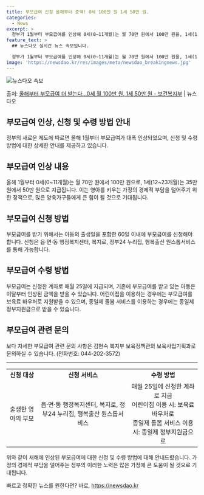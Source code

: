```yaml
---
title: 부모급여 신청 올해부터 증액! 0세 100만 원 1세 50만 원.
categories:
  - News
excerpt: >
  정부가 1월부터 부모급여를 인상해 0세(0~11개월)는 월 70만 원에서 100만 원을, 1세(12~23개월…
feature_text: >
  ## 뉴스다오 실시간 뉴스 속보입니다.

  정부가 1월부터 부모급여를 인상해 0세(0~11개월)는 월 70만 원에서 100만 원을, 1세(12~23개월…
image: 'https://newsdao.kr/res/images/meta/newsdao_breakingnews.jpg'
---
```


![뉴스다오 속보](https://newsdao.kr/res/images/meta/newsdao_breakingnews.jpg)

<p>출처: <a href="https://newsdao.kr/2969" rel="dofollow">올해부터 부모급여 더 받는다…0세 월 100만 원, 1세 50만 원 - 보건복지부</a> | 뉴스다오</p>

<h2 data-ke-size="size26">부모급여 인상, 신청 및 수령 방법 안내</h2>

<p data-ke-size="size16">정부의 새로운 제도에 따르면 올해 1월부터 부모급여가 대폭 인상되었으며, 신청 및 수령 방법에 대한 상세한 안내를 제공하고 있습니다.</p>

<h2 data-ke-size="size24">부모급여 인상 내용</h2>

<p data-ke-size="size16">올해 1월부터 0세(0~11개월)는 월 70만 원에서 100만 원으로, 1세(12~23개월)는 35만 원에서 50만 원으로 지급됩니다. 이는 영아를 키우는 가정의 경제적 부담을 덜어주기 위한 정책으로, 많은 양육가구들에게 큰 힘이 될 것으로 기대됩니다.</p>

<h2 data-ke-size="size24">부모급여 신청 방법</h2>

<p data-ke-size="size16">부모급여를 받기 위해서는 아동의 출생일을 포함한 60일 이내에 부모급여를 신청해야 합니다. 신청은 읍·면·동 행정복지센터, 복지로, 정부24 누리집, 행복출산 원스톱서비스를 통해 가능합니다.</p>

<h2 data-ke-size="size24">부모급여 수령 방법</h2>

<p data-ke-size="size16">부모급여는 신청한 계좌로 매월 25일에 지급되며, 기존에 부모급여를 받고 있는 아동은 이달부터 인상된 금액을 받을 수 있습니다. 어린이집을 이용하는 경우에는 부모급여를 보육료 바우처로 지원받을 수 있으며, 종일제 돌봄 서비스를 이용하는 경우에는 종일제 정부지원금으로 받을 수 있습니다.</p>

<h2 data-ke-size="size24">부모급여 관련 문의</h2>

<p data-ke-size="size16">보다 자세한 부모급여 관련 문의 사항은 김현숙 복지부 보육정책관의 보육사업기획과로 문의하실 수 있습니다. (전화번호: 044-202-3572)</p>

<hr>

<table>
	<tr>
		<td style="text-align: center; height: 17px;"><b>신청 대상</b></td>
		<td style="text-align: center; height: 17px;"><b>신청 서비스</b></td>
		<td style="text-align: center; height: 17px;"><b>수령 방법</b></td>
	</tr>
	<tr>
		<td style="text-align: center; height: 17px;">출생한 영아의 부모</td>
		<td style="text-align: center; height: 17px;">읍·면·동 행정복지센터, 복지로, 정부24 누리집, 행복출산 원스톱서비스</td>
		<td style="text-align: center; height: 17px;">매월 25일에 신청한 계좌로 지급<br>어린이집 이용 시: 보육료 바우처로<br>종일제 돌봄 서비스 이용 시: 종일제 정부지원금으로</td>
	</tr>
</table>

<p data-ke-size="size16">위와 같이 새해에 인상된 부모급여에 대한 신청 및 수령 방법에 대해 안내드렸습니다. 가정의 경제적 부담을 덜어주는 정부의 이러한 노력은 많은 가정에 큰 도움이 될 것으로 기대됩니다.</p> 

빠르고 정확한 뉴스를 원한다면? 바로, <a href="https://newsdao.kr" rel="dofollow">https://newsdao.kr</a>


    
